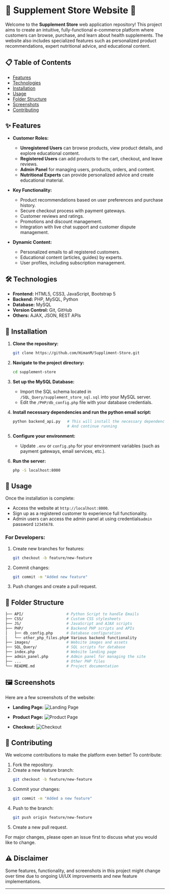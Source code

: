 
# 🛒 **Supplement Store Website** 🌱

Welcome to the **Supplement Store** web application repository! This project aims to create an intuitive, fully-functional e-commerce platform where customers can browse, purchase, and learn about health supplements. The website also includes specialized features such as personalized product recommendations, expert nutritional advice, and educational content.

## 📋 **Table of Contents**
- [Features](#features)
- [Technologies](#technologies)
- [Installation](#installation)
- [Usage](#usage)
- [Folder Structure](#folder-structure)
- [Screenshots](#screenshots)
- [Contributing](#contributing)

## ✨ **Features**

- **Customer Roles:**
  - **Unregistered Users** can browse products, view product details, and explore educational content.
  - **Registered Users** can add products to the cart, checkout, and leave reviews.
  - **Admin Panel** for managing users, products, orders, and content.
  - **Nutritional Experts** can provide personalized advice and create educational material.

- **Key Functionality:**
  - Product recommendations based on user preferences and purchase history.
  - Secure checkout process with payment gateways.
  - Customer reviews and ratings.
  - Promotions and discount management.
  - Integration with live chat support and customer dispute management.

- **Dynamic Content:**
  - Personalized emails to all registered customers.
  - Educational content (articles, guides) by experts.
  - User profiles, including subscription management.

## 🛠 **Technologies**

- **Frontend:** HTML5, CSS3, JavaScript, Bootstrap 5
- **Backend:** PHP, MySQL, Python
- **Database:** MySQL
- **Version Control:** Git, GitHub
- **Others:** AJAX, JSON, REST APIs

## 🚀 **Installation**

1. **Clone the repository:**
   ```bash
   git clone https://github.com/HimanM/Suppliment-Store.git
   ```
2. **Navigate to the project directory:**
   ```bash
   cd supplement-store
   ```
3. **Set up the MySQL Database:**
   - Import the SQL schema located in `/SQL_Query/supplement_store_sql.sql` into your MySQL server.
   - Edit the `/PHP/db_config.php` file with your database credentials.

4. **Install necessary dependencies and run the python email script:**
   ```bash
   python backend_api.py   # This will install the necessary dependencies and libraries
                           # And continue running 
   ```

5. **Configure your environment:**
   - Update `.env` or `config.php` for your environment variables (such as payment gateways, email services, etc.).

6. **Run the server:**
   ```bash
   php -S localhost:8000
   ```

## 🎯 **Usage**

Once the installation is complete:

- Access the website at `http://localhost:8000`.
- Sign up as a registered customer to experience full functionality.
- Admin users can access the admin panel at using credentials`admin` password `12345678`.

### **For Developers:**
1. Create new branches for features:
   ```bash
   git checkout -b feature/new-feature
   ```
2. Commit changes:
   ```bash
   git commit -m "Added new feature"
   ```
3. Push changes and create a pull request.

## 📂 **Folder Structure**

```bash
├── API/                   # Python Script to handle Emails
├── CSS/                   # Custom CSS stylesheets
├── JS/                    # JavaScript and AJAX scripts
├── PHP/                   # Backend PHP scripts and APIs
│   ├── db_config.php      # Database configuration
│   └── other_php_files.php# Various backend functionality
├── images/                # Website images and assets
├── SQL_Query/             # SQL scripts for database
├── index.php              # Website landing page
├── admin_panel.php        # Admin panel for managing the site
├── ...                    # Other PHP files
└── README.md              # Project documentation
```

## 🖼️ **Screenshots**

Here are a few screenshots of the website:

- **Landing Page:**
  ![Landing Page](https://i.ibb.co/FDRMWhG/image.png)

- **Product Page:**
  ![Product Page](https://i.ibb.co/KwDM6nc/image.png)

- **Checkout:**
  ![Checkout](https://i.ibb.co/CJ8c0qX/image.png)

## 📝 **Contributing**

We welcome contributions to make the platform even better! To contribute:

1. Fork the repository.
2. Create a new feature branch:
   ```bash
   git checkout -b feature/new-feature
   ```
3. Commit your changes:
   ```bash
   git commit -m "Added a new feature"
   ```
4. Push to the branch:
   ```bash
   git push origin feature/new-feature
   ```
5. Create a new pull request.

For major changes, please open an issue first to discuss what you would like to change.

## ⚠️ **Disclaimer**
Some features, functionality, and screenshots in this project might change over time due to ongoing UI/UX improvements and new feature implementations.


---
